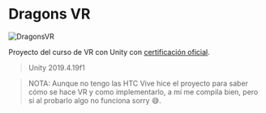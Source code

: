 # Dragons VR

![DragonsVR](https://static.platzi.com/media/landing-projects/imagen-proyecto-vr.png)

Proyecto del curso de VR con Unity con [certificación oficial]().
> Unity 2019.4.19f1

> NOTA: Aunque no tengo las HTC Vive hice el proyecto para saber cómo se hace VR y como implementarlo, a mí me compila bien, pero si al probarlo algo no funciona sorry 😅.
